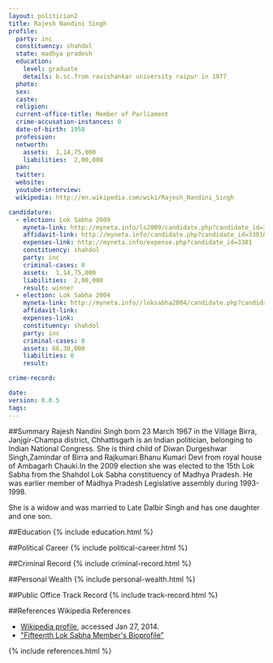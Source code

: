 ```yaml
---
layout: politician2
title: Rajesh Nandini Singh
profile: 
  party: inc
  constituency: shahdol
  state: madhya pradesh
  education: 
    level: graduate
    details: b.sc.from ravishankar university raipur in 1977
  photo: 
  sex: 
  caste: 
  religion: 
  current-office-title: Member of Parliament
  crime-accusation-instances: 0
  date-of-birth: 1958
  profession: 
  networth: 
    assets:  1,14,75,000
    liabilities:  2,00,000
  pan: 
  twitter: 
  website: 
  youtube-interview: 
  wikipedia: http://en.wikipedia.com/wiki/Rajesh_Nandini_Singh

candidature: 
  - election: Lok Sabha 2009
    myneta-link: http://myneta.info/ls2009/candidate.php?candidate_id=3301
    affidavit-link: http://myneta.info/candidate.php?candidate_id=3301&scan=original
    expenses-link: http://myneta.info/expense.php?candidate_id=3301
    constituency: shahdol 
    party: inc
    criminal-cases: 0
    assets:  1,14,75,000
    liabilities:  2,00,000
    result: winner 
  - election: Lok Sabha 2004
    myneta-link: http://myneta.info//loksabha2004/candidate.php?candidate_id=2247
    affidavit-link: 
    expenses-link: 
    constituency: shahdol 
    party: inc
    criminal-cases: 0
    assets: 66,30,000
    liabilities: 0
    result:  

crime-record: 

date: 
version: 0.0.5
tags: 
---
```

##Summary
Rajesh Nandini Singh born 23 March 1967 in the Village Birra, Janjgir-Champa district, Chhattisgarh is an Indian politician, belonging to Indian National Congress. She is third child of Diwan Durgeshwar Singh,Zamindar of Birra and Rajkumari Bhanu Kumari Devi from royal house of Ambagarh Chauki.In the 2009 election she was elected to the 15th Lok Sabha from the Shahdol Lok Sabha constituency of Madhya Pradesh. He was earlier member of Madhya Pradesh Legislative assembly during 1993-1998.

She is a widow and was married to Late Dalbir Singh and has one daughter and one son.


##Education
{% include education.html %}


##Political Career
{% include political-career.html %}


##Criminal Record
{% include criminal-record.html %}


##Personal Wealth
{% include personal-wealth.html %}


##Public Office Track Record
{% include track-record.html %}


##References
Wikipedia References
- [Wikipedia profile]({{page.profile.wikipedia}}), accessed Jan 27, 2014.
- ["Fifteenth Lok Sabha Member's Bioprofile"][wiki1]

[wiki1]: http://164.100.47.132/LssNew/Members/Biography.aspx?mpsno=4253


{% include references.html %}